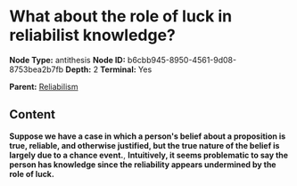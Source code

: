 # What about the role of luck in reliabilist knowledge?

**Node Type:** antithesis
**Node ID:** b6cbb945-8950-4561-9d08-8753bea2b7fb
**Depth:** 2
**Terminal:** Yes

**Parent:** [Reliabilism](reliabilism.md)

## Content

**Suppose we have a case in which a person's belief about a proposition is true, reliable, and otherwise justified, but the true nature of the belief is largely due to a chance event.**, **Intuitively, it seems problematic to say the person has knowledge since the reliability appears undermined by the role of luck.**
